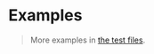 # Examples

> More examples in [the test files](https://github.com/aureooms/js-fibonacci-heap/tree/master/test/src).
